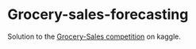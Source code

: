 # Grocery-sales-forecasting
Solution to the [Grocery-Sales competition](https://www.kaggle.com/c/favorita-grocery-sales-forecasting) on kaggle.
